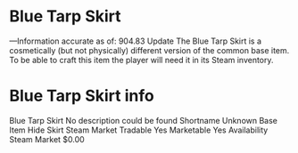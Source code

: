 # Blue Tarp Skirt

—Information accurate as of: 904.83 Update
The Blue Tarp Skirt is a cosmetically (but not physically) different version of the common base item. To be able to craft this item the player will need it in its Steam inventory.
# Blue Tarp Skirt info

Blue Tarp Skirt
No description could be found
Shortname
Unknown
Base Item
Hide Skirt
Steam Market
Tradable
Yes
Marketable
Yes
Availability
Steam Market
$0.00
